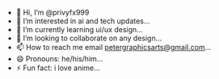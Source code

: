- 👋 Hi, I’m @privyfx999
- 👀 I’m interested in ai and tech updates...
- 🌱 I’m currently learning ui/ux design...
- 💞️ I’m looking to collaborate on any design...
- 📫 How to reach me email petergraphicsarts@gmail.com...
- 😄 Pronouns: he/his/him...
- ⚡ Fun fact: i love anime...

<!---
privyfx999/privyfx999 is a ✨ special ✨ repository because its `README.md` (this file) appears on your GitHub profile.
You can click the Preview link to take a look at your changes.
--->
